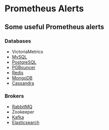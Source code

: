 
# Prometheus Alerts
## Some useful Prometheus alerts

### Databases

 - VictoriaMetrics
 - [MySQL](https://github.com/philyuchkoff/prometheus-alerts/blob/master/databases/mysql.md)
 - [PostgreSQL](https://github.com/philyuchkoff/prometheus-alerts/blob/master/databases/postgresql.md)
 - [PGBouncer](https://github.com/philyuchkoff/prometheus-alerts/blob/master/databases/pgbouncer.md)
 - [Redis](https://github.com/philyuchkoff/prometheus-alerts/blob/master/databases/redis.md)
 - [MongoDB](https://github.com/philyuchkoff/prometheus-alerts/blob/master/databases/mongodb.md)
 - [Cassandra](https://github.com/philyuchkoff/prometheus-alerts/blob/master/databases/cassandra.md)

### Brokers

 - [RabbitMQ](https://github.com/philyuchkoff/prometheus-alerts/blob/master/brokers/rabbitmq.md)
 - Zookeeper
 - [Kafka](https://github.com/philyuchkoff/prometheus-alerts/blob/master/brokers/kafka.md)
 - [Elasticsearch](https://github.com/philyuchkoff/prometheus-alerts/blob/master/brokers/elasticsearch.md)

